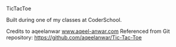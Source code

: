 TicTacToe

Built during one of my classes at CoderSchool. 

Credits to aqeelanwar
www.aqeel-anwar.com
Referenced from Git repository: https://github.com/aqeelanwar/Tic-Tac-Toe
